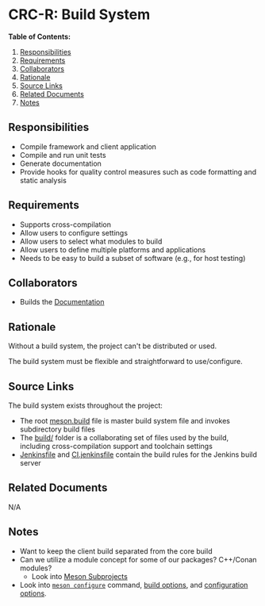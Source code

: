 # CRC-R: Build System

**Table of Contents:**

1. [Responsibilities](#responsibilities)
2. [Requirements](#requirements)
3. [Collaborators](#collaborators)
4. [Rationale](#rationale)
5. [Source Links](#source-links)
6. [Related Documents](#related-documents)
7. [Notes](#notes)

## Responsibilities

* Compile framework and client application
* Compile and run unit tests
* Generate documentation
* Provide hooks for quality control measures such as code formatting and static analysis

## Requirements

* Supports cross-compilation
* Allow users to configure settings
* Allow users to select what modules to build
* Allow users to define multiple platforms and applications
* Needs to be easy to build a subset of software (e.g., for host testing)

## Collaborators

* Builds the [Documentation](documentation.md)

## Rationale

Without a build system, the project can't be distributed or used.

The build system must be flexible and straightforward to use/configure.

## Source Links

The build system exists throughout the project:

* The root [meson.build](../../../meson.build) file is master build system file and invokes subdirectory build files
* The [build/](../../../build/) folder is a collaborating set of files used by the build, including cross-compilation support and toolchain settings
* [Jenkinsfile](../../../tools/Jenkinsfile) and [CI.jenkinsfile](../../../tools/CI.jenkinsfile) contain the build rules for the Jenkins build server

## Related Documents

N/A

## Notes

* Want to keep the client build separated from the core build
* Can we utilize a module concept for some of our packages? C++/Conan modules?
	* Look into [Meson Subprojects](http://mesonbuild.com/Subprojects.html)
* Look into [`meson configure`](http://mesonbuild.com/Configuring-a-build-directory.html) command, [build options](http://mesonbuild.com/Build-options.html), and [configuration options](http://mesonbuild.com/Configuration.html).
